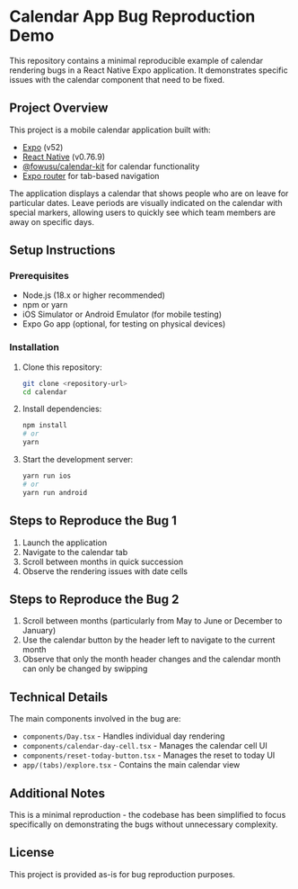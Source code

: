 # Calendar App Bug Reproduction Demo

This repository contains a minimal reproducible example of calendar rendering bugs in a React Native Expo application. It demonstrates specific issues with the calendar component that need to be fixed.

## Project Overview

This project is a mobile calendar application built with:

- [Expo](https://expo.dev/) (v52)
- [React Native](https://reactnative.dev/) (v0.76.9)
- [@fowusu/calendar-kit](https://www.npmjs.com/package/@fowusu/calendar-kit) for calendar functionality
- [Expo router](https://docs.expo.dev/versions/latest/sdk/router/) for tab-based navigation

The application displays a calendar that shows people who are on leave for particular dates. Leave periods are visually indicated on the calendar with special markers, allowing users to quickly see which team members are away on specific days.

## Setup Instructions

### Prerequisites

- Node.js (18.x or higher recommended)
- npm or yarn
- iOS Simulator or Android Emulator (for mobile testing)
- Expo Go app (optional, for testing on physical devices)

### Installation

1. Clone this repository:

   ```bash
   git clone <repository-url>
   cd calendar
   ```

2. Install dependencies:

   ```bash
   npm install
   # or
   yarn
   ```

3. Start the development server:

   ```bash
   yarn run ios
   # or
   yarn run android
   ```

## Steps to Reproduce the Bug 1

1. Launch the application
2. Navigate to the calendar tab
3. Scroll between months in quick succession
4. Observe the rendering issues with date cells

## Steps to Reproduce the Bug 2

1. Scroll between months (particularly from May to June or December to January)
2. Use the calendar button by the header left to navigate to the current month
3. Observe that only the month header changes and the calendar month can only be changed by swipping

## Technical Details

The main components involved in the bug are:

- `components/Day.tsx` - Handles individual day rendering
- `components/calendar-day-cell.tsx` - Manages the calendar cell UI
- `components/reset-today-button.tsx` - Manages the reset to today UI
- `app/(tabs)/explore.tsx` - Contains the main calendar view

## Additional Notes

This is a minimal reproduction - the codebase has been simplified to focus specifically on demonstrating the bugs without unnecessary complexity.

## License

This project is provided as-is for bug reproduction purposes.
